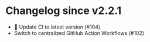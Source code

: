 # Changelog since v2.2.1
- 🚀 Update CI to latest version (#104) 
- Switch to centralized GitHub Action Workflows (#102) 
